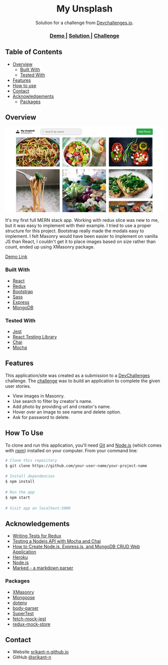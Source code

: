 <h1 align="center">My Unsplash</h1>

<div align="center">
   Solution for a challenge from  <a href="http://devchallenges.io" target="_blank">Devchallenges.io</a>.
</div>

<div align="center">
  <h3>
    <a href="https://devc-my-unsplash.herokuapp.com/">
      Demo
    </a>
    <span> | </span>
    <a href="https://devchallenges.io/solutions/wGXwQNtaG8x6gMIJoDYZ">
      Solution
    </a>
    <span> | </span>
    <a href="https://devchallenges.io/challenges/rYyhwJAxMfES5jNQ9YsP">
      Challenge
    </a>
  </h3>
</div>

<!-- TABLE OF CONTENTS -->

## Table of Contents

- [Overview](#overview)
  - [Built With](#built-with)
  - [Tested With](#tested-with)
- [Features](#features)
- [How to use](#how-to-use)
- [Contact](#contact)
- [Acknowledgements](#acknowledgements)
  - [Packages](#packages)

<!-- OVERVIEW -->

## Overview

![screenshot](screenshot.png)

It's my first full MERN stack app. Working with redux slice was new to me, but it was easy to implement with their example. I tried to use a proper structure for this project. Bootstrap really made the modals easy to implement. I felt Masonry would have been easier to implement on vanilla JS than React, I couldn't get it to place images based on size rather than count, ended up using XMasonry package.

[Demo Link](https://devc-my-unsplash.herokuapp.com/)

### Built With

- [React](https://reactjs.org/)
- [Redux](https://redux.js.org/)
- [Bootstrap](https://getbootstrap.com/)
- [Sass](https://sass-lang.com/)
- [Express](https://expressjs.com/)
- [MongoDB](https://www.mongodb.com/)

### Tested With

- [Jest](https://jestjs.io/)
- [React Testing Library](https://testing-library.com/docs/react-testing-library/intro/)
- [Chai](https://www.chaijs.com/)
- [Mocha](https://mochajs.org/)

## Features

<!-- List the features of your application or follow the template. Don't share the figma file here :) -->

This application/site was created as a submission to a [DevChallenges](https://devchallenges.io/challenges) challenge. The [challenge](https://devchallenges.io/challenges/rYyhwJAxMfES5jNQ9YsP) was to build an application to complete the given user stories.

- View images in Masonry.
- Use search to filter by creator's name.
- Add photo by providing url and creator's name.
- Hover over an image to see name and delete option.
- Ask for password to delete.

## How To Use

<!-- Example: -->

To clone and run this application, you'll need [Git](https://git-scm.com) and [Node.js](https://nodejs.org/en/download/) (which comes with [npm](http://npmjs.com)) installed on your computer. From your command line:

```bash
# Clone this repository
$ git clone https://github.com/your-user-name/your-project-name

# Install dependencies
$ npm install

# Run the app
$ npm start

# Visit app on localhost:5000
```

## Acknowledgements

- [Writing Tests for Redux](https://redux.js.org/recipes/writing-tests)
- [Testing a Nodejs API with Mocha and Chai](https://medium.com/@ebenwoodward/testing-a-node-js-with-mocha-and-chai-11288460eaf8)
- [How to Create Node.js, Express.js, and MongoDB CRUD Web Application](https://www.djamware.com/post/58b27ce080aca72c54645983/how-to-create-nodejs-expressjs-and-mongodb-crud-web-application)
- [Heroku](https://www.heroku.com/)
- [Node.js](https://nodejs.org/)
- [Marked - a markdown parser](https://github.com/chjj/marked)

### Packages

- [XMasonry](https://www.npmjs.com/package/react-xmasonry)
- [Mongoose](https://www.npmjs.com/package/mongoose)
- [dotenv](https://www.npmjs.com/package/dotenv)
- [body-parser](https://www.npmjs.com/package/body-parser)
- [SuperTest](https://www.npmjs.com/package/supertest)
- [fetch-mock-jest](https://www.npmjs.com/package/fetch-mock-jest)
- [redux-mock-store](https://www.npmjs.com/package/redux-mock-store)

## Contact

- Website [srikant-n.github.io](https://srikant-n.github.io/)
- GitHub [@srikant-n](https://github.com/srikant-n)
